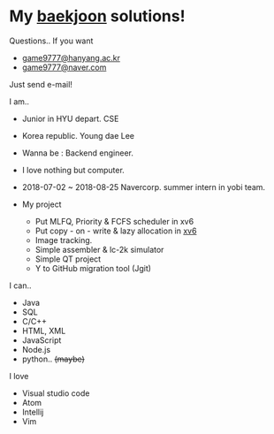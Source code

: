 # My [baekjoon](https://acmicpc.net) solutions!

Questions.. If you want

* game9777@hanyang.ac.kr
* game9777@naver.com

Just send e-mail!

I am..

 * Junior in HYU depart. CSE
 * Korea republic. Young dae Lee
 * Wanna be : Backend engineer.
 * I love nothing but computer.
 * 2018-07-02 ~ 2018-08-25 Navercorp. summer intern in yobi team.
 * My project

 	* Put MLFQ, Priority & FCFS scheduler in xv6
	* Put copy - on - write & lazy allocation in [xv6](https://github.com/2013008264/os-assignment)
	* Image tracking.
	* Simple assembler & lc-2k simulator
	* Simple QT project
	* Y to GitHub migration tool (Jgit)

I can..
 * Java
 * SQL
 * C/C++
 * HTML, XML
 * JavaScript
 * Node.js
 * python.. ~~(maybe)~~

I love
 * Visual studio code
 * Atom
 * Intellij
 * Vim

